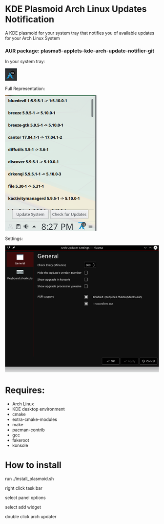 # KDE Plasmoid Arch Linux Updates Notification
A KDE plasmoid for your system tray that notifies you of available updates for your Arch Linux System


### AUR package: plasma5-applets-kde-arch-update-notifier-git

In your system tray:

![in your system tray](iconwithNum.png)

Full Representation:

![packages](full.png)

Settings:

![settings](settings.png)

# Requires:
* Arch Linux
* KDE desktop environment
* cmake
* extra-cmake-modules
* make
* pacman-contrib
* gcc
* fakeroot
* konsole

# How to install
run ./install_plasmoid.sh

right click task bar

select panel options

select add widget

double click arch updater
